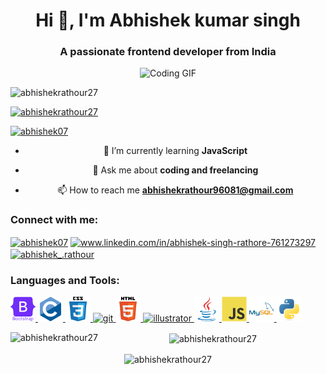 <h1 align="center">Hi 👋, I'm Abhishek kumar singh</h1>
<h3 align="center">A passionate frontend developer from India</h3>

<div align="center">
<div align="center ">
  <img src="https://camo.githubusercontent.com/4d9f5ecceb711eec6e2018f38a5677dc657c9738d4a65ba3b928c41c0a45b439/68747470733a2f2f6d69726f2e6d656469756d2e636f6d2f6d61782f313336302f302a37513379765349765f7430696f4a2d5a2e676966" alt="Coding GIF" height="400px" borderRadius ="8px"/>
</div>
<p align="left"> <img src="https://komarev.com/ghpvc/?username=abhishekrathour27&label=Profile%20views&color=0e75b6&style=flat" alt="abhishekrathour27" /> </p>

<p align="left"> <a href="https://github.com/ryo-ma/github-profile-trophy"><img src="https://github-profile-trophy.vercel.app/?username=abhishekrathour27" alt="abhishekrathour27" /></a> </p>

<p align="left"> <a href="https://twitter.com/abhishek07" target="blank"><img src="https://img.shields.io/twitter/follow/abhishek07?logo=twitter&style=for-the-badge" alt="abhishek07" /></a> </p>

- 🌱 I’m currently learning **JavaScript**

- 💬 Ask me about **coding and freelancing**

- 📫 How to reach me **abhishekrathour96081@gmail.com**

<h3 align="left">Connect with me:</h3>
<p align="left">
<a href="https://twitter.com/abhishek07" target="blank"><img align="center" src="https://raw.githubusercontent.com/rahuldkjain/github-profile-readme-generator/master/src/images/icons/Social/twitter.svg" alt="abhishek07" height="30" width="40" /></a>
<a href="https://linkedin.com/in/www.linkedin.com/in/abhishek-singh-rathore-761273297" target="blank"><img align="center" src="https://raw.githubusercontent.com/rahuldkjain/github-profile-readme-generator/master/src/images/icons/Social/linked-in-alt.svg" alt="www.linkedin.com/in/abhishek-singh-rathore-761273297" height="30" width="40" /></a>
<a href="https://instagram.com/abhishek_.rathour" target="blank"><img align="center" src="https://raw.githubusercontent.com/rahuldkjain/github-profile-readme-generator/master/src/images/icons/Social/instagram.svg" alt="abhishek_.rathour" height="30" width="40" /></a>
</p>

<h3 align="left">Languages and Tools:</h3>
<p align="left"> <a href="https://getbootstrap.com" target="_blank" rel="noreferrer"> <img src="https://raw.githubusercontent.com/devicons/devicon/master/icons/bootstrap/bootstrap-plain-wordmark.svg" alt="bootstrap" width="40" height="40"/> </a> <a href="https://www.cprogramming.com/" target="_blank" rel="noreferrer"> <img src="https://raw.githubusercontent.com/devicons/devicon/master/icons/c/c-original.svg" alt="c" width="40" height="40"/> </a> <a href="https://www.w3schools.com/css/" target="_blank" rel="noreferrer"> <img src="https://raw.githubusercontent.com/devicons/devicon/master/icons/css3/css3-original-wordmark.svg" alt="css3" width="40" height="40"/> </a> <a href="https://git-scm.com/" target="_blank" rel="noreferrer"> <img src="https://www.vectorlogo.zone/logos/git-scm/git-scm-icon.svg" alt="git" width="40" height="40"/> </a> <a href="https://www.w3.org/html/" target="_blank" rel="noreferrer"> <img src="https://raw.githubusercontent.com/devicons/devicon/master/icons/html5/html5-original-wordmark.svg" alt="html5" width="40" height="40"/> </a> <a href="https://www.adobe.com/in/products/illustrator.html" target="_blank" rel="noreferrer"> <img src="https://www.vectorlogo.zone/logos/adobe_illustrator/adobe_illustrator-icon.svg" alt="illustrator" width="40" height="40"/> </a> <a href="https://www.java.com" target="_blank" rel="noreferrer"> <img src="https://raw.githubusercontent.com/devicons/devicon/master/icons/java/java-original.svg" alt="java" width="40" height="40"/> </a> <a href="https://developer.mozilla.org/en-US/docs/Web/JavaScript" target="_blank" rel="noreferrer"> <img src="https://raw.githubusercontent.com/devicons/devicon/master/icons/javascript/javascript-original.svg" alt="javascript" width="40" height="40"/> </a> <a href="https://www.mysql.com/" target="_blank" rel="noreferrer"> <img src="https://raw.githubusercontent.com/devicons/devicon/master/icons/mysql/mysql-original-wordmark.svg" alt="mysql" width="40" height="40"/> </a> <a href="https://www.python.org" target="_blank" rel="noreferrer"> <img src="https://raw.githubusercontent.com/devicons/devicon/master/icons/python/python-original.svg" alt="python" width="40" height="40"/> </a> </p>

<p><img align="left" src="https://github-readme-stats.vercel.app/api/top-langs?username=abhishekrathour27&show_icons=true&locale=en&layout=compact" alt="abhishekrathour27" /></p>

<p>&nbsp;<img align="center" src="https://github-readme-stats.vercel.app/api?username=abhishekrathour27&show_icons=true&locale=en" alt="abhishekrathour27" /></p>

<p><img align="center" src="https://github-readme-streak-stats.herokuapp.com/?user=abhishekrathour27&" alt="abhishekrathour27" /></p>
